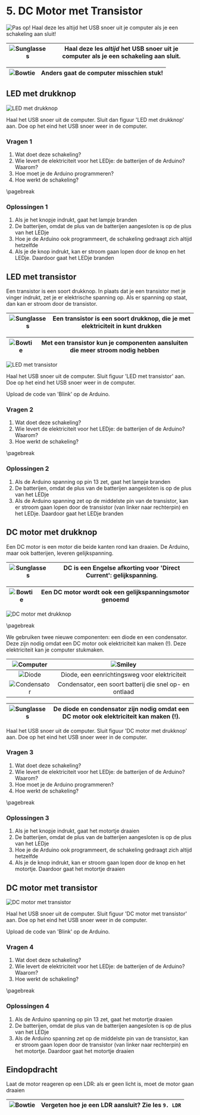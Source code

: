 # 5. DC Motor met Transistor

![Pas op! Haal deze les *altijd* het USB snoer uit je computer als je een schakeling aan sluit!](5_dc_motor_met_transistor_waarschuwing.png)

![Sunglasses](EmojiSunglasses.png) | Haal deze les *altijd* het USB snoer uit je computer als je een schakeling aan sluit.
:-------------:|:----------------------------------------:

![Bowtie](EmojiBowtie.png) | Anders gaat de computer misschien stuk!
:-------------:|:----------------------------------------:

## LED met drukknop

![LED met drukknop](5_dc_motor_met_transistor_led_drukknop.png)

Haal het USB snoer uit de computer.
Sluit dan figuur 'LED met drukknop' aan.
Doe op het eind het USB snoer weer in de computer.

### Vragen 1

 1. Wat doet deze schakeling?
 2. Wie levert de elektriciteit voor het LEDje: de batterijen of de Arduino? Waarom?
 3. Hoe moet je de Arduino programmeren?
 4. Hoe werkt de schakeling?

\pagebreak

### Oplossingen 1

 1. Als je het knopje indrukt, gaat het lampje branden
 2. De batterijen, omdat de plus van de batterijen aangesloten is op de plus van het LEDje
 3. Hoe je de Arduino ook programmeert, de schakeling gedraagt zich altijd hetzelfde
 4. Als je de knop indrukt, kan er stroom gaan lopen door de knop en het LEDje. Daardoor gaat het LEDje branden

## LED met transistor

Een transistor is een soort drukknop.
In plaats dat je een transistor met je vinger indrukt,
zet je er elektrische spanning op.
Als er spanning op staat, dan kan er stroom door de transistor.

![Sunglasses](EmojiSunglasses.png) | Een transistor is een soort drukknop, die je met elektriciteit in kunt drukken
:-------------:|:----------------------------------------:

![Bowtie](EmojiBowtie.png) | Met een transistor kun je componenten aansluiten die meer stroom nodig hebben
:-------------:|:----------------------------------------:

![LED met transistor](5_dc_motor_met_transistor_led_transistor.png)

Haal het USB snoer uit de computer.
Sluit figuur 'LED met transistor' aan.
Doe op het eind het USB snoer weer in de computer.

Upload de code van 'Blink' op de Arduino.

### Vragen 2

 1. Wat doet deze schakeling?
 2. Wie levert de elektriciteit voor het LEDje: de batterijen of de Arduino? Waarom?
 3. Hoe werkt de schakeling?

\pagebreak

### Oplossingen 2

 1. Als de Arduino spanning op pin 13 zet, gaat het lampje branden
 2. De batterijen, omdat de plus van de batterijen aangesloten is op de plus van het LEDje
 3. Als de Arduino spanning zet op de middelste pin van de transistor,
    kan er stroom gaan lopen door de transistor (van linker naar rechterpin) en het LEDje.
    Daardoor gaat het LEDje branden

## DC motor met drukknop

Een DC motor is een motor die beide kanten rond kan draaien. De Arduino, maar ook batterijen, leveren
gelijkspanning.

![Sunglasses](EmojiSunglasses.png) | DC is een Engelse afkorting voor 'Direct Current': gelijkspanning.
:-------------:|:----------------------------------------:

![Bowtie](EmojiBowtie.png) | Een DC motor wordt ook een gelijkspanningsmotor genoemd
:-------------:|:----------------------------------------:

![DC motor met drukknop](5_dc_motor_met_transistor_motor_drukknop.png)

\pagebreak

We gebruiken twee nieuwe componenten: een diode en een condensator.
Deze zijn nodig omdat een DC motor ook elektriciteit kan maken (!).
Deze elektriciteit kan je computer stukmaken.

![Computer](EmojiComputer.png) | ![Smiley](EmojiSmiley.png)
:-------------:|:----------------------------------------:
![Diode](5_dc_motor_met_transistor_diode.png) | Diode, een eenrichtingsweg voor elektriciteit
![Condensator](5_dc_motor_met_transistor_condensator.png) | Condensator, een soort batterij die snel op- en ontlaad

![Sunglasses](EmojiSunglasses.png) | De diode en condensator zijn nodig omdat een DC motor ook elektriciteit kan maken (!).
:-------------:|:----------------------------------------:

Haal het USB snoer uit de computer.
Sluit figuur 'DC motor met drukknop' aan.
Doe op het eind het USB snoer weer in de computer.

### Vragen 3

 1. Wat doet deze schakeling?
 2. Wie levert de elektriciteit voor het LEDje: de batterijen of de Arduino? Waarom?
 3. Hoe moet je de Arduino programmeren?
 4. Hoe werkt de schakeling?

\pagebreak

### Oplossingen 3

 1. Als je het knopje indrukt, gaat het motortje draaien
 2. De batterijen, omdat de plus van de batterijen aangesloten is op de plus van het LEDje
 3. Hoe je de Arduino ook programmeert, de schakeling gedraagt zich altijd hetzelfde
 4. Als je de knop indrukt, kan er stroom gaan lopen door de knop en het motortje. Daardoor gaat het motortje draaien

## DC motor met transistor

![DC motor met transistor](5_dc_motor_met_transistor_motor_transistor.png)

Haal het USB snoer uit de computer.
Sluit figuur 'DC motor met transistor' aan.
Doe op het eind het USB snoer weer in de computer.

Upload de code van 'Blink' op de Arduino.

### Vragen 4

 1. Wat doet deze schakeling?
 2. Wie levert de elektriciteit voor het LEDje: de batterijen of de Arduino? Waarom?
 3. Hoe werkt de schakeling?

\pagebreak

### Oplossingen 4

 1. Als de Arduino spanning op pin 13 zet, gaat het motortje draaien
 2. De batterijen, omdat de plus van de batterijen aangesloten is op de plus van het LEDje
 3. Als de Arduino spanning zet op de middelste pin van de transistor,
    kan er stroom gaan lopen door de transistor (van linker naar rechterpin) en het motortje.
    Daardoor gaat het motortje draaien

## Eindopdracht

Laat de motor reageren op een LDR: als er geen licht is, moet de motor gaan draaien

![Bowtie](EmojiBowtie.png) | Vergeten hoe je een LDR aansluit? Zie les `9. LDR`
:-------------:|:----------------------------------------:
